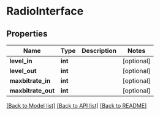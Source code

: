 # RadioInterface

## Properties
Name | Type | Description | Notes
------------ | ------------- | ------------- | -------------
**level_in** | **int** |  | [optional] 
**level_out** | **int** |  | [optional] 
**maxbitrate_in** | **int** |  | [optional] 
**maxbitrate_out** | **int** |  | [optional] 

[[Back to Model list]](../README.md#documentation-for-models) [[Back to API list]](../README.md#documentation-for-api-endpoints) [[Back to README]](../README.md)


